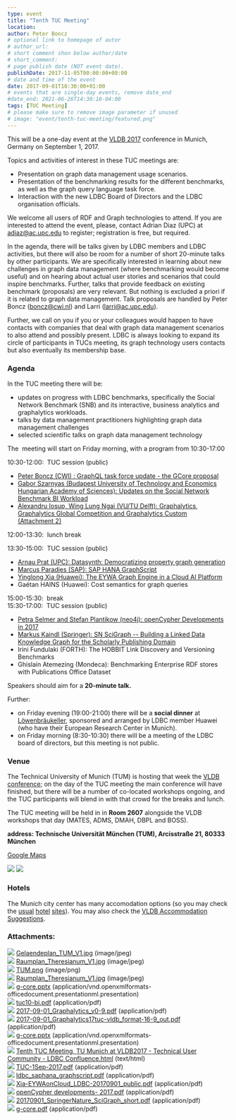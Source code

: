 ```yaml
---
type: event
title: "Tenth TUC Meeting"
location: 
author: Peter Boncz
# optional link to homepage of autor
# author_url: 
# short comment shon below author/date
# short_comment:
# page publish date (NOT event date).
publishDate: 2017-11-05T00:00:00+00:00
# date and time of the event
date: 2017-09-01T10:30:00+01:00
# events that are single-day events, remove date_end
#date_end: 2021-06-26T14:30:18-04:00
tags: [TUC Meeting]
# please make sure to remove image parameter if unused
# image: "event/tenth-tuc-meeting/featured.png"
---
```


This will be a one-day event at the [VLDB 2017](http://www.vldb.org/2017) conference in
Munich, Germany on September 1, 2017.

Topics and activities of interest in these TUC meetings are:

-   Presentation on graph data management usage
    scenarios.
-   Presentation of the benchmarking results for the different
    benchmarks, as well as the graph query language task force.
-   Interaction with the new LDBC Board of Directors and the LDBC
    organisation officials.

We welcome all users of RDF and Graph technologies to attend. If you are
interested to attend the event, please, contact Adrian Diaz (UPC) at
<adiaz@ac.upc.edu> to register; registration is free, but required.

In the agenda, there will be talks given by LDBC members and LDBC
activities, but there will also be room for a number of short 20-minute
talks by other participants. We are specifically interested in learning
about new challenges in graph data management (where benchmarking would
become useful) and on hearing about actual user stories and scenarios
that could inspire benchmarks. Further, talks that provide feedback on
existing benchmark (proposals) are very relevant. But nothing is
excluded a priori if it is related to graph data management. Talk
proposals are handled by Peter Boncz (<boncz@cwi.nl>) and Larri
([larri\@ac.upc.edu](mailto:larri@ac.upc.ed)).

Further, we call on you if you or your colleagues would happen to have
contacts with companies that deal with graph data management scenarios
to also attend and possibly present. LDBC is always looking to expand
its circle of participants in TUCs meeting, its graph technology users
contacts but also eventually its membership base.

### Agenda

In the TUC meeting there will be:

-   updates on progress with LDBC benchmarks, specifically the Social
    Network Benchmark (SNB) and its interactive, business analytics and
    graphalytics workloads.
-   talks by data management practitioners highlighting graph data
    management challenges
-   selected scientific talks on graph data management technology

The  meeting will start on Friday morning, with a program from 10:30-17:00

10:30-12:00:  TUC session (public)

-   [Peter Boncz (CWI) : GraphQL task force update - the GCore
    proposal](attachments/81920005/87588865.pdf)
-   [Gabor Szarnyas (Budapest University of Technology and Economics Hungarian Academy of Sciences): Updates on the Social Network
    Benchmark BI Workload](attachments/81920005/86868008.pdf)
-   [Alexandru Iosup, Wing Lung Ngai (VU/TU Delft): Graphalytics,
    Graphalytics Global Competition and Graphalytics Custom](attachments/81920005/86868013.pdf)\
    [(Attachment 2)](attachments/81920005/86868014.pdf)

12:00-13:30:  lunch break

13:30-15:00:  TUC session (public)

-   [Arnau Prat (UPC): Datasynth: Democratizing property graph generation](attachments/81920005/86868024.pdf)
-   [Marcus Paradies (SAP): SAP HANA GraphScript](attachments/81920005/86868026.pdf)
-   [Yinglong Xia (Huawei): The EYWA Graph Engine in a Cloud AI Platform](attachments/81920005/87031809.pdf)
-   Gaétan HAINS (Huawei): Cost semantics for graph queries 

15:00-15:30:  break\
15:30-17:00:  TUC session (public)

-   [Petra Selmer and Stefan Plantikow (neo4j): openCypher Developments
    in 2017](attachments/81920005/87031812.pdf)
-   [Markus Kaindl (Springer): SN SciGraph -- Building a Linked Data
    Knowledge Graph for the Scholarly Publishing Domain](attachments/81920005/87195650.pdf)
-   Irini Fundulaki (FORTH): The HOBBIT Link Discovery and Versioning
    Benchmarks
-   Ghislain Atemezing (Mondeca): Benchmarking Enterprise RDF stores
    with Publications Office Dataset

Speakers should aim for a **20-minute talk.**

Further:

-   on Friday evening (19:00-21:00) there will be a **social dinner** at
    [Löwenbräukeller](https://www.loewenbraeukeller.com/en/pub-and-beer-garden/),
    sponsored and arranged by LDBC member Huawei (who have their
    European Research Center in Munich).
-   on Friday morning (8:30-10:30) there will be a meeting of the LDBC
    board of directors, but this meeting is not public.

### Venue

The Technical University of Munich (TUM) is hosting that week the [VLDB
conference](http://www.vldb.org/2017); on the day of the
TUC meeting the main conference will have finished, but there will be a
number of co-located workshops ongoing, and the TUC participants will
blend in with that crowd for the breaks and lunch.

The TUC meeting will be held in in **Room
2607** alongside the VLDB workshops that
day (MATES, ADMS, DMAH, DBPL and BOSS).

**address: Technische Universität München (TUM), Arcisstraße 21, 80333
München**

[Google Maps](https://www.google.nl/maps/place/Technische+Universit%C3%A4t+M%C3%BCnchen/@48.14966,11.5656715,17z/data=!3m1!4b1!4m5!3m4!1s0x479e7261336d8c11:0x79a04d44dc5bf19d!8m2!3d48.14966!4d11.5678602?hl=en)

![](attachments/81920005/81920002.jpg)
![](attachments/81920005/81920003.jpg)

### Hotels

The Munich city center has many accomodation options (so you may check
the
[usual](https://www.booking.com/hotel/de/hotelkoenigswache.nl.html?aid=304142;label=gen173nr-1FCAEoggJCAlhYSDNiBW5vcmVmaKkBiAEBmAEcwgEKd2luZG93cyAxMMgBDNgBAegBAfgBC5ICAXmoAgM;sid=43185e9fb030a42f50348cce2b9a2c4e;atlas_nodate=1;atlas_src=sr_iw_title;dist=0;group_adults=2;room1=A%2CA;sb_price_type=total;type=total&) [hotel](https://www.expedia.com/Munich-Hotels-Ruby-Lilly-Hotel-Munich.h17354946.Hotelinfo?chkin=31-08-2017&chkout=01-09-2017&rm1=a1&regionId=0&hwrqCacheKey=a333a92d-54de-4922-9f6d-4b703ed714f8HWRQ1498723352280&vip=false&c=66d5b259-4345-468f-9e94-a2c25a3b390f&&exp_dp=85&exp_ts=1498723352191&exp_curr=EUR&exp_pg=HSR)
[sites](https://www.hotels.com/ho444780/?q-check-out=2017-09-01&FPQ=2&q-check-in=2017-08-31&WOE=5&WOD=4&q-room-0-children=0&tab=description&JHR=1&q-room-0-adults=1&YGF=14&MGT=1&ZSX=0&SYE=3)).
You may also check the [VLDB Accommodation
Suggestions](http://www.vldb.org/2017/conference_venue_and_accommodations.php). 

### Attachments:


![](images/icons/bullet_blue.gif)
[Gelaendeplan\_TUM\_V1.jpg](attachments/81920005/81920002.jpg)
(image/jpeg)\
![](images/icons/bullet_blue.gif)
[Raumplan\_Theresianum\_V1.jpg](attachments/81920005/81920007.jpg)
(image/jpeg)\
![](images/icons/bullet_blue.gif)
[TUM.png](attachments/81920005/81920004.png) (image/png)\
![](images/icons/bullet_blue.gif)
[Raumplan\_Theresianum\_V1.jpg](attachments/81920005/81920003.jpg)
(image/jpeg)\
![](images/icons/bullet_blue.gif)
[g-core.pptx](attachments/81920005/86868018.pptx)
(application/vnd.openxmlformats-officedocument.presentationml.presentation)\
![](images/icons/bullet_blue.gif)
[tuc10-bi.pdf](attachments/81920005/86868008.pdf) (application/pdf)\
![](images/icons/bullet_blue.gif)
[2017-09-01\_Graphalytics\_v0-9.pdf](attachments/81920005/86868013.pdf)
(application/pdf)\
![](images/icons/bullet_blue.gif)
[2017-09-01\_Graphalytics17tuc-vldb\_format-16-9\_out.pdf](attachments/81920005/86868014.pdf)
(application/pdf)\
![](images/icons/bullet_blue.gif)
[g-core.pptx](attachments/81920005/86868004.pptx)
(application/vnd.openxmlformats-officedocument.presentationml.presentation)\
![](images/icons/bullet_blue.gif) [Tenth TUC
Meeting, TU Munich at VLDB2017 - Technical User Community - LDBC
Confluence.html](attachments/81920005/86868017.html) (text/html)\
![](images/icons/bullet_blue.gif)
[TUC-1Sep-2017.pdf](attachments/81920005/86868024.pdf)
(application/pdf)\
![](images/icons/bullet_blue.gif)
[ldbc\_saphana\_graphscript.pdf](attachments/81920005/86868026.pdf)
(application/pdf)\
![](images/icons/bullet_blue.gif)
[Xia-EYWAonCloud\_LDBC-20170901\_public.pdf](attachments/81920005/87031809.pdf)
(application/pdf)\
![](images/icons/bullet_blue.gif) [openCypher
developments- 2017.pdf](attachments/81920005/87031812.pdf)
(application/pdf)\
![](images/icons/bullet_blue.gif)
[20170901\_SpringerNature\_SciGraph\_short.pdf](attachments/81920005/87195650.pdf)
(application/pdf)\
![](images/icons/bullet_blue.gif)
[g-core.pdf](attachments/81920005/87588865.pdf) (application/pdf)
